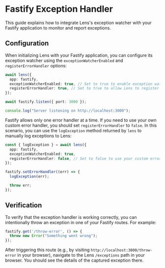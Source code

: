 # Fastify Exception Handler

This guide explains how to integrate Lens's exception watcher with your Fastify application to monitor and report exceptions.

## Configuration

When initializing Lens with your Fastify application, you can configure its exception watcher using the `exceptionWatcherEnabled` and `registerErrorHandler` options:

```ts
await lens({
  app: fastify,
  exceptionWatcherEnabled: true, // Set to true to enable exception watching (default is true)
  registerErrorHandler: true, // Set to true to allow Lens to register its own error handler (default is true)
});

await fastify.listen({ port: 3000 });

console.log("Server listening on http://localhost:3000");
```

Fastify allows only one error handler at a time. If you need to use your own custom error handler, you should set `registerErrorHandler` to `false`. In this scenario, you can use the `logException` method returned by `lens` to manually log exceptions to Lens:

```ts
const { logException } = await lens({
  app: fastify,
  exceptionWatcherEnabled: true,
  registerErrorHandler: false, // Set to false to use your custom error handler
});

fastify.setErrorHandler((err) => {
  logException(err);

  throw err;
});
```

## Verification

To verify that the exception handler is working correctly, you can intentionally throw an exception in one of your Fastify routes. For example:

```ts
fastify.get('/throw-error', () => {
  throw new Error("Something went wrong");
});
```

After triggering this route (e.g., by visiting `http://localhost:3000/throw-error` in your browser), navigate to the Lens `/exceptions` path in your browser. You should see the details of the captured exception there.
